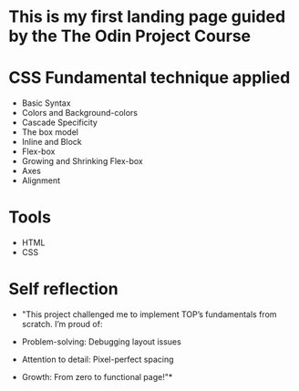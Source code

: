 # This is my first landing page guided by the The Odin Project Course


# CSS Fundamental technique applied 

- Basic Syntax
- Colors and Background-colors
- Cascade Specificity
- The box model
- Inline and Block
- Flex-box
- Growing and Shrinking Flex-box
- Axes
- Alignment

# Tools

- HTML
- CSS

# Self reflection

- "This project challenged me to implement TOP’s fundamentals from scratch. I’m proud of:

- Problem-solving: Debugging layout issues

- Attention to detail: Pixel-perfect spacing

- Growth: From zero to functional page!"*